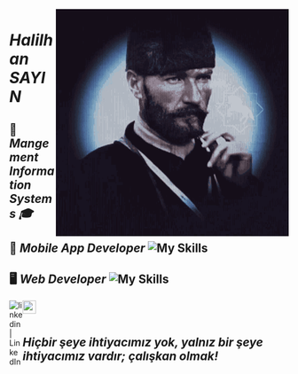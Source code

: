 <img align="right" alt="GIF" src="https://github.com/HalilhanSAYIN/HalilhanSAYIN/blob/main/o7.gif" width="420" height="410" />


#  ***Halilhan SAYIN***

## 🏫 *Mangement Information Systems 🎓* 
## 📱  *Mobile App Developer* ![My Skills](https://go-skill-icons.vercel.app/api/icons?i=dart,flutter,kotlin,jetpackcompose,swift)
## 🖥️ *Web Developer* ![My Skills](https://go-skill-icons.vercel.app/api/icons?i=nextjs,js,ts,html,css,tailwindcss)

[<img align="left" alt="linkedin | LinkedIn" width="24px" src="https://go-skill-icons.vercel.app/api/icons?i=linkedin" />][linkedin][<img align="left" height="24" width="24" src="https://go-skill-icons.vercel.app/api/icons?i=gmail" />][gmail]



<br />

[linkedin]: https://www.linkedin.com/in/halilhan-say%C4%B1n-577912229/
[gmail]: mailto:dev.halilhansayin@gmail.com

<br />


## *Hiçbir şeye ihtiyacımız yok, yalnız bir şeye ihtiyacımız vardır; çalışkan olmak!*




<!---
HalilhanSAYIN/HalilhanSAYIN is a ✨ special ✨ repository because its `README.md` (this file) appears on your GitHub profile.
You can click the Preview link to take a look at your changes.
--->
